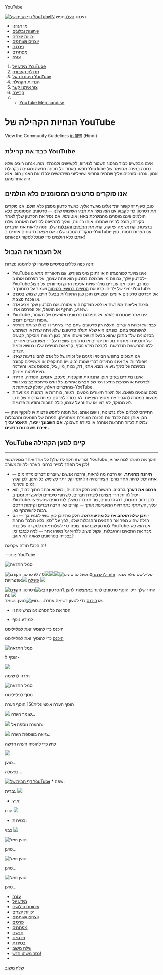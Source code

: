 



YouTube  













 [![דף הבית של YouTube](//s.ytimg.com/yts/img/pixel-vfl3z5WfW.gif)IN](/ "דף הבית של YouTube")
היכנס [העלה](//www.youtube.com/my_videos_upload)חפש 

* [מי אנחנו](/t/about_youtube)
* [עיתונות ובלוגים](/t/press)
* [זכויות יוצרים](/t/copyright_center)
* [יוצרים ושותפים](/creators)
* [פרסום](/t/advertising_overview)
* [מפתחים](/dev)
* [עזרה](//support.google.com/youtube/?hl=iw-IL)










1. [מידע על YouTube](/t/about_youtube)
1. [תחילת העבודה](/t/about_getting_started)
2. [היסודות של YouTube](/t/about_essentials)
3. [הנחיות הקהילה](/t/community_guidelines)
4. [צור איתנו קשר](/t/contact_us)
5. [קריירה](http://www.google.com/intl/en/jobs/youtube/)
6. - [YouTube Merchandise](http://www.googlestore.com/You+Tube/)




# הנחיות הקהילה של YouTube



View the Community Guidelines [in हिन्दी](/t/community_guidelines_hi_IN?hl=hi_IN&override_hl=1) (Hindi)


## כבד את קהילת YouTube


איננו מבקשים כבוד מהסוג השמור לנזירות, לקשישים ולמנתחי מוח. אנחנו רוצים שלא תפגע באתר. כל תכונה חדשה ומגניבה בקהילת YouTube כרוכה במידה מסוימת של אמון. אנחנו סומכים עליך שתהיה אחראי ושמיליוני משתמשים יכבדו את האמון הזה. אנא היה אחד מהם.


## אנו סוקרים סרטונים המסומנים כלא הולמים


טוב, סעיף זה קשור יותר אלינו מאשר אליך. כאשר סרטון מסומן כלא הולם, אנו סוקרים את הסרטון כדי לקבוע אם הוא מפר את תנאי השימוש שלנו — סרטונים המסומנים כלא הולמים אינם מוסרים מהמערכת באופן אוטומטי. אם נסיר את הסרטון שלך לאחר סקירתו, תוכל להניח שהסרנו אותו בכוונה, ועליך להתייחס להודעת האזהרה שלנו ברצינות. קח נשימה עמוקה, קרא את [התנאים והגבלות](/t/terms) שלנו ונסה לראות את הדברים מנקודת המבט שלנו. אם מצאת סרטונים אחרים ב-YouTube עם הפרות דומות, סמן אותם כלא הולמים כדי שנוכל לסקור גם אותם!


## אל תעבור את הגבול


הנה כמה כללים בסיסיים שיעזרו לך להימנע מצרות:


* YouTube אינו מיועד לפורנוגרפיה או לתוכן מיני מפורש. אם תיאור זה מתאים לסרטון שלך, גם אם מי שמצולם בסרטון הוא אתה עצמך, אל תפרסם אותו ב-YouTube.‏ כמו כן, דע כי אנו עובדים מול רשויות אכיפת החוק ומדווחים על ניצול מיני של ילדים. קרא את [הטיפים בנושאי בטיחות](/t/safety) ושמור על בטחונך ב-YouTube.
* אל תפרסם סרטונים איומים המציגים תוכן כגון התעללות בבעלי חיים, שימוש בסמים או הכנת פצצות.
* הצגת אלימות מפורשת או ללא הצדקה היא אסורה. אם הסרטון שלך מציג אדם שנפגע, הותקף או הושפל, אל תפרסם אותו.
* YouTube אינו אתר שמטרתו לזעזע. אל תפרסם סרטונים מזוויעים של תאונות, גופות ודברים דומים.
* כבד את זכויות היוצרים. העלה רק סרטונים שהם פרי יצירתך או כאלו שאתה מורשה להשתמש בהם. כוונתנו היא שלא תעלה סרטונים שלא אתה יצרת או תשתמש בסרטונים שלך בתוכן שהוא בבעלותו של מישהו אחר, כגון רצועות מוסיקה, קטעים של תוכניות המוגנות בזכויות יוצרים או סרטונים שנוצרו על ידי משתמשים אחרים, ללא ההרשאות הנדרשות. לקבלת מידע נוסף, קרא את הטיפים שלנו בנושא זכויות יוצרים.
* אנו תומכים בחופש הביטוי ומגנים על זכותו של כל אדם להביע דעות שאינן פופולריות. אך איננו מתירים דברי שטנה (ביטויים התוקפים או משפילים קבוצה מסוימת על סמך גזע או מוצא אתני, דת, נכות, מין, גיל, סטטוס צבאי והעדפה מינית/זהות מינית).
* איננו מתירים בשום אופן התנהגות תוקפנית, מעקב, איומים, הטרדה, חדירה לפרטיות או חשיפת מידע אישי של חברים אחרים. כל אדם שייתפס בביצוע אחד מהדברים האלה, יסולק לצמיתות מ-YouTube.
* כולם שונאים ספאם. אל תיצור תיאורים מטעים, תגיות, כותרות או תמונות ממוזערות מטעות במטרה להגביר את מספר הצפיות. לא בסדר לפרסם כמויות גדולות של תוכן לא ממוקד, לא רצוי או שחוזר על עצמו, כולל תגובות והודעות פרטיות.


התייחס לכללים אלה ברצינות, ויישם אותם. אל תנסה לחפש פרצות או לעקוף אותן — הבן אותן ונסה לכבד את הכוונה העומדת מאחוריהן. הפרות של התנאים וההגבלות עלולות לגרור התראות אזהרה או סגירת חשבונך. **אם חשבונך ייסגר, תיאסר עליך יצירת חשבונות חדשים.**


## YouTube קיים למען הקהילה




---










זכור שזו הקהילה שלך! כל אחד ואחד ממשתמשי YouTube הופך את האתר למה שהוא, לכן אל תפחד לסייר ברחבי האתר ולהיות מעורב!


* **תיהנה מהאתר.** יש הרבה מה לראות, והרבה אנשים שיוצרים דברים מדהימים — אתה יכול להיות אחד מהם! הציוד נהיה זול יותר וקל יותר לשימוש כל הזמן, לכן קפוץ למים ותיהנה.
* **פרסם את דעתך ברבים.** המשוב הוא חלק מהחוויה, וכשהוא נכתב מתוך כבוד, הוא יכול להיות דרך מצוינת ליצירת חברים, לשיתוף סיפורים ולהעשרת זמנך ב-YouTube. לכן כתוב תגובות, דרג סרטונים, צור תגובות משלך לסרטונים שהשפיעו עליך, השתתף בתחרויות המעניינות אותך — קורים כאן הרבה דברים וקיימות דרכים רבות להשתתף כאן.
* **ייתכן שלא תאהב את כל מה שתראה.** חלק מהתוכן כאן עשוי לפגוע בך — אם תגלה שהוא מפר את התנאים וההגבלות שלנו, לחץ על "סמן כלא הולם" מתחת לסרטון שבו אתה צופה כדי לשלוח אותו לסקירה של צוות YouTube. אם הוא לא מפר את התנאים וההגבלות, שקול פשוט ללחוץ על משהו אחר — למה לבזבז זמן בצפייה בסרטונים שאתה לא אוהב?


זה הכול! תודה שקראת!


—צוות YouTube













 
![סמל התראה](//s.ytimg.com/yts/img/pixel-vfl3z5WfW.gif)


![הסרטון הקודם](//s.ytimg.com/yts/img/pixel-vfl3z5WfW.gif)0 / 0![](//s.ytimg.com/yts/img/pixel-vfl3z5WfW.gif)![](//s.ytimg.com/yts/img/pixel-vfl3z5WfW.gif)![](//s.ytimg.com/yts/img/pixel-vfl3z5WfW.gif)![הפעל סרטונים](//s.ytimg.com/yts/img/pixel-vfl3z5WfW.gif)0פלייליסט שלא נשמר
[חזור לרשימה פעילה](#) 
![](//s.ytimg.com/yts/img/pixel-vfl3z5WfW.gif)אפשרויות ![](//s.ytimg.com/yts/img/pixel-vfl3z5WfW.gif) 

![הסרטון הקודם](//s.ytimg.com/yts/img/pixel-vfl3z5WfW.gif)![הסרטון הבא](//s.ytimg.com/yts/img/pixel-vfl3z5WfW.gif)1. התור שלך ריק. הוסף סרטונים לתור באמצעות לחצן זה: ![](//s.ytimg.com/yts/img/pixel-vfl3z5WfW.gif)  
 או [היכנס](https://accounts.google.com/ServiceLogin?service=youtube&uilel=3&hl=iw_IL&continue=http%3A%2F%2Fwww.youtube.com%2Fsignin%3Faction_handle_signin%3Dtrue%26feature%3Dplaylist%26hl%3Diw_IL%26next%3D%252Ft%252Fcommunity_guidelines%26nomobiletemp%3D1&passive=true) כדי לטעון רשימה אחרת.
![טוען...](//s.ytimg.com/yts/img/pixel-vfl3z5WfW.gif)טוען...שומר... 

* הסר את כל הסרטונים מרשימה זו



* למידע נוסף






[היכנס](https://accounts.google.com/ServiceLogin?service=youtube&uilel=3&hl=iw_IL&continue=http%3A%2F%2Fwww.youtube.com%2Fsignin%3Faction_handle_signin%3Dtrue%26feature%3Dplaylist%26hl%3Diw_IL%26next%3D%252Ft%252Fcommunity_guidelines%26nomobiletemp%3D1&passive=true) כדי להוסיף זאת לפלייליסט

 



[היכנס](https://accounts.google.com/ServiceLogin?service=youtube&uilel=3&hl=iw_IL&continue=http%3A%2F%2Fwww.youtube.com%2Fsignin%3Faction_handle_signin%3Dtrue%26feature%3Dplaylist%26hl%3Diw_IL%26next%3D%252Ft%252Fcommunity_guidelines%26nomobiletemp%3D1&passive=true) כדי להוסיף זאת לפלייליסט




 
![סמל התראה](//s.ytimg.com/yts/img/pixel-vfl3z5WfW.gif)

 

הוסף ל-






![](//s.ytimg.com/yts/img/pixel-vfl3z5WfW.gif)

חזרה לרשימה




 
![סמל התראה](//s.ytimg.com/yts/img/pixel-vfl3z5WfW.gif)

 

נוסף לפלייליסט:




הוסף הערה אופציונלית150 הוסף הערה 



![](//s.ytimg.com/yts/img/pixel-vfl3z5WfW.gif)
שומר הערה...




![](//s.ytimg.com/yts/img/pixel-vfl3z5WfW.gif)
ההערה נוספה אל:




![](//s.ytimg.com/yts/img/pixel-vfl3z5WfW.gif)
שגיאה בהוספת הערה:


לחץ כדי להוסיף הערה חדשה



![](//s.ytimg.com/yts/img/pixel-vfl3z5WfW.gif)










טוען...











בפעולה...










[![דף הבית של YouTube](//s.ytimg.com/yts/img/pixel-vfl3z5WfW.gif)](/ "דף הבית של YouTube") * שפה:
 
 עברית
 ![](//s.ytimg.com/yts/img/pixel-vfl3z5WfW.gif)
* ארץ:
 
 הודו
 ![](//s.ytimg.com/yts/img/pixel-vfl3z5WfW.gif)
* בטיחות:
 
כבוי
 ![](//s.ytimg.com/yts/img/pixel-vfl3z5WfW.gif)




![טוען סמל](//s.ytimg.com/yts/img/pixel-vfl3z5WfW.gif)

טוען...
 





![טוען סמל](//s.ytimg.com/yts/img/pixel-vfl3z5WfW.gif)

טוען...
 





![טוען סמל](//s.ytimg.com/yts/img/pixel-vfl3z5WfW.gif)

טוען...
 



* [עזרה](//support.google.com/youtube/?hl=iw-IL&p=)
* [מידע על](/t/about_youtube)
* [עיתונות ובלוגים](/t/press)
* [זכויות יוצרים](/t/copyright_center)
* [יוצרים ושותפים](/creators)
* [פרסום](/t/advertising_overview)
* [מפתחים](/dev)
* [תנאים](/t/terms)
* [פרטיות](http://www.google.com/intl/iw/policies/privacy/)
* [בטיחות](//support.google.com/youtube/bin/request.py?contact_type=abuse&hl=iw-IL)
* [שלח משוב](//www.google.com/tools/feedback/intl/iw/error.html)
* [נסה משהו חדש!](/testtube)
* 
 
[שלח משוב](//www.google.com/tools/feedback/intl/iw/error.html) 












